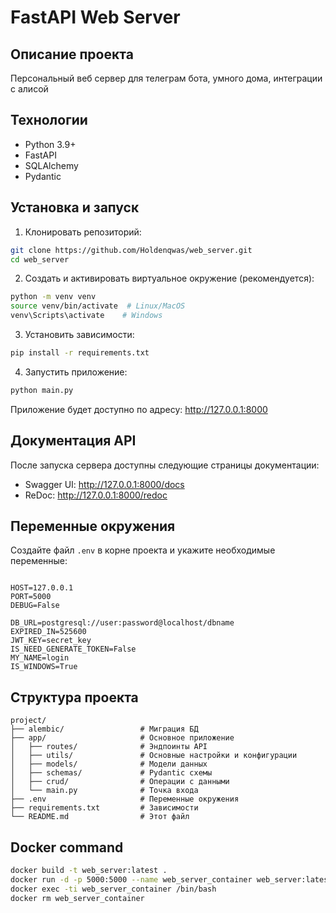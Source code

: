 # FastAPI Web Server

## Описание проекта

Персональный веб сервер для телеграм бота, умного дома, интеграции с алисой

## Технологии

- Python 3.9+
- FastAPI
- SQLAlchemy
- Pydantic

## Установка и запуск

1. Клонировать репозиторий:
```bash
git clone https://github.com/Holdenqwas/web_server.git
cd web_server
```

2. Создать и активировать виртуальное окружение (рекомендуется):
```bash
python -m venv venv
source venv/bin/activate  # Linux/MacOS
venv\Scripts\activate    # Windows
```

3. Установить зависимости:
```bash
pip install -r requirements.txt
```

4. Запустить приложение:
```bash
python main.py
```

Приложение будет доступно по адресу: http://127.0.0.1:8000

## Документация API

После запуска сервера доступны следующие страницы документации:
- Swagger UI: http://127.0.0.1:8000/docs
- ReDoc: http://127.0.0.1:8000/redoc

## Переменные окружения

Создайте файл `.env` в корне проекта и укажите необходимые переменные:
```

HOST=127.0.0.1
PORT=5000
DEBUG=False

DB_URL=postgresql://user:password@localhost/dbname
EXPIRED_IN=525600
JWT_KEY=secret_key
IS_NEED_GENERATE_TOKEN=False
MY_NAME=login
IS_WINDOWS=True
```

## Структура проекта

```
project/
├── alembic/                 # Миграция БД
├── app/                     # Основное приложение
│   ├── routes/              # Эндпоинты API
│   ├── utils/               # Основные настройки и конфигурации
│   ├── models/              # Модели данных
│   ├── schemas/             # Pydantic схемы
│   ├── crud/                # Операции с данными
│   └── main.py              # Точка входа
├── .env                     # Переменные окружения
├── requirements.txt         # Зависимости
└── README.md                # Этот файл
```

## Docker command
```bash
docker build -t web_server:latest .
docker run -d -p 5000:5000 --name web_server_container web_server:latest
docker exec -ti web_server_container /bin/bash
docker rm web_server_container
```
